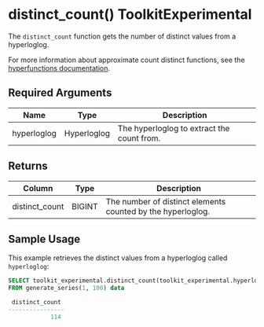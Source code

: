 # distinct_count()  <tag type="toolkit">Toolkit</tag><tag type="experimental">Experimental</tag>
The `distinct_count` function gets the number of distinct values from a
hyperloglog.

For more information about approximate count distinct functions, see the
[hyperfunctions documentation][hyperfunctions-approx-count-distincts].

<!---
<highlight type="note"
Use a highlight for any important information. Choose `note`, `important`, or `warning`.
</highlight>
-->

## Required Arguments

|Name|Type|Description|
|-|-|-|
|hyperloglog|Hyperloglog|The hyperloglog to extract the count from.|

## Returns

|Column|Type|Description|
|-|-|-|
|distinct_count|BIGINT|The number of distinct elements counted by the hyperloglog.|

<!---Any special notes about the returns-->

## Sample Usage
This example retrieves the distinct values from a hyperloglog
called `hyperloglog`:

``` sql
SELECT toolkit_experimental.distinct_count(toolkit_experimental.hyperloglog(64, data))
FROM generate_series(1, 100) data

 distinct_count
----------------
            114
```


[hyperfunctions-approx-count-distincts]: timescaledb/:currentVersion:/how-to-guides/hyperfunctions/approx-count-distincts/
